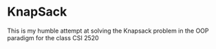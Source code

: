 # KnapSack
This is my humble attempt at solving the Knapsack problem in the OOP paradigm for the class CSI 2520
